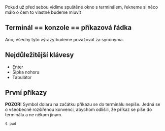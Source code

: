 Pokud už před sebou vidíme spuštěné okno s terminálem, řekneme si něco málo o čem to vlastně budeme mluvit

## Terminál == konzole == příkazová řádka
Ano, všechy tyto výrazy budeme považovat za synonyma.

## Nejdůležitější klávesy

* Enter
* Šipka nohoru
* Tabulátor

## První příkazy

**POZOR!** Symbol dolaru na začátku příkazu se do terminálu nepíše. Jedná se o všeobecně rozšířenou konvenci, abychom odlišili, že příkaz se píše do terminálu a ne někam jinam.

```shell
$ pwd
```

